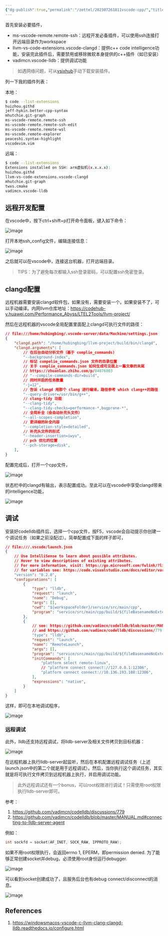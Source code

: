 ```yaml
---
{"dg-publish":true,"permalink":"/zettel/202307261811vscode-cpp/","title":202307261811}
---
```



首先安装必要插件，

- ms-vscode-remote.remote-ssh：远程开发必备插件，可以使用ssh连接打开远端目录作为workspace
- llvm-vs-code-extensions.vscode-clangd：提供c++ code intelligence功能，安装完此插件后，需要禁用或移除微软本身提供的c++插件（如已安装）
- vadimcn.vscode-lldb：提供调试功能

> 如遇网络问题，可从[vsixhub](https://vsixhub.com/)手动下载安装插件。

列一下我的插件列表：

本地：

```bash
$ code --list-extensions
huizhou.githd
jeff-hykin.better-cpp-syntax
mhutchie.git-graph
ms-vscode-remote.remote-ssh
ms-vscode-remote.remote-ssh-edit
ms-vscode-remote.remote-wsl
ms-vscode.remote-explorer
peaceshi.syntax-highlight
vscodevim.vim
```

远端：

```bash
$ code --list-extensions
Extensions installed on SSH: arm虚拟机(x.x.x.x):
huizhou.githd
llvm-vs-code-extensions.vscode-clangd
mhutchie.git-graph
twxs.cmake
vadimcn.vscode-lldb
```

远程开发配置
------------

在vscode中，按下ctrl+shift+p打开命令面板，键入如下命令：

![image](https://wiki.huawei.com/vision-file-storage/api/file/download/upload-v2/2023/6/24/20230724T1433Z/055e43ff055449b2a48401888da621ea/image.png)

打开本地ssh_config文件，编辑连接信息：

![image](https://wiki.huawei.com/vision-file-storage/api/file/download/upload-v2/2023/6/24/20230724T1517Z/7f597edb5e3b484ba7c13ba0dbbefbfc/image.png)

之后就可以在vscode中，连接这台机器，打开远端目录。

> TIPS：为了避免每次都输入ssh登录密码，可以配置ssh免密登录。

clangd配置
----------

远程机器需要安装clangd软件包，如果没有，需要安装一个。如果安装不了，可以手动编译。内网llvm仓库地址：https://codehub-y.huawei.com/Performance_Abyss/LTEL2Tools/llvm-project/

然后在远程机器的vscode全局配置里面配上clangd可执行文件的路径：

```json
// file:///home/hubingbing/.vscode-server/data/Machine/settings.json
{
    "clangd.path": "/home/hubingbing/llvm-project/build/bin/clangd",
    "clangd.arguments": [
        // 在后台自动分析文件（基于 complie_commands)
        "--background-index",
        // 标记 compelie_commands.json 文件的目录位置
        // 关于 complie_commands.json 如何生成可见我上一篇文章的末尾
        // https://zhuanlan.zhihu.com/p/84876003
        // "--compile-commands-dir=build",
        // 同时开启的任务数量
        "-j=12",
        // 告诉 clangd 用那个 clang 进行编译，路径参考 which clang++的路径
        "--query-driver=/usr/bin/g++",
        // clang-tidy 功能
        "--clang-tidy",
        "--clang-tidy-checks=performance-*,bugprone-*",
        // 全局补全（会自动补充头文件）
        "--all-scopes-completion",
        // 更详细的补全内容
        "--completion-style=detailed",
        // 补充头文件的形式
        "--header-insertion=iwyu",
        // pch 优化的位置
        "--pch-storage=disk",
    ],
}
```

配置完成后，打开一个cpp文件，

![image](https://wiki.huawei.com/vision-file-storage/api/file/download/upload-v2/2023/6/24/20230724T1527Z/aee8798746e04fa59b5cd619118ede3a/image.png)

状态栏中的clangd有输出，表示配置成功。至此可以在vscode中享受clangd带来的intelligence功能，

![image](https://wiki.huawei.com/vision-file-storage/api/file/download/upload-v2/2023/6/24/20230724T1529Z/718fc3b8928741b69695f329aa67110d/image.png)

调试
----

安装好codelldb插件后，选择一个cpp文件，按F5，vscode会自动提示你创建一个调试任务（如果之前没配过）。简单配置成下面的样子即可，

```json
// file:///.vscode/launch.json
{
    // Use IntelliSense to learn about possible attributes.
    // Hover to view descriptions of existing attributes.
    // For more information, visit: https://go.microsoft.com/fwlink/?linkid=830387
    // for variables see: https://code.visualstudio.com/docs/editor/variables-reference
    "version": "0.2.0",
    "configurations": [
        {
            "type": "lldb",
            "request": "launch",
            "name": "Debug",
            "args": [],
            "cwd": "${workspaceFolder}/service/src/main/cpp",
            "program": "service/src/main/cpp/build/${fileBasenameNoExtension}",
        },
        {
            // see: https://github.com/vadimcn/codelldb/blob/master/MANUAL.md#connecting-to-lldb-server-agent
            // and https://github.com/vadimcn/codelldb/discussions/779
            "type": "lldb",
            "request": "launch",
            "name": "RemoteLaunch",
            "args": [],
            "program": "service/src/main/cpp/build/${fileBasenameNoExtension}",
            "initCommands": [
                "platform select remote-linux",
                // "platform connect connect://127.0.0.1:12306",
                "platform connect connect://10.136.193.188:12306",
            ],
            "expressions": "native",
        }
    ]
}
```

这样，即可在本地调试程序，

![image](https://wiki.huawei.com/vision-file-storage/api/file/download/upload-v2/2023/6/24/20230724T1538Z/5814ca5a96c4476f89c50bc20c3a7e08/image.png)

### 远程调试

此外，lldb还支持远程调试，将lldb-server及相关文件拷贝到目标机器：

![image](https://wiki.huawei.com/vision-file-storage/api/file/download/upload-v2/2023/6/24/20230724T1542Z/cfd8adab96764aa999deb499d409eedc/image.png)

在远程机器上执行lldb-server起监听，然后在本机配置远程调试任务（上述launch.json中的第二个就是用于远程调试）。然后，当你执行这个调试任务，其实就是将可执行文件拷贝到远程机器上执行，并启用调试功能。

> 此外远程调试还有一个bonus，可以root权限进行调试！只需使用root权限执行lldb-server即可。

参考：

1. https://github.com/vadimcn/codelldb/discussions/779
2. https://github.com/vadimcn/codelldb/blob/master/MANUAL.md#connecting-to-lldb-server-agent

例如：

```cpp
int sockfd = socket(AF_INET, SOCK_RAW, IPPROTO_RAW);
```

如果不用root权限执行，会返回errno 1, EPERM，即permission denied. 为了能够正常创建socket并debug，必须使用root身份运行debugger.

![image](https://wiki.huawei.com/vision-file-storage/api/file/download/upload-v2/2023/5/30/20230630T1646Z/850e4415e1424e0e8e1f0411233a1e37/image.png)

可以看到socket创建成功了，且服务后台也有debug connect/disconnect的消息。

![image](https://wiki.huawei.com/vision-file-storage/api/file/download/upload-v2/2023/5/30/20230630T1646Z/433e067ef925447882a043d923c58ade/image.png)

References
----------

1. https://windowsmacos-vscode-c-llvm-clang-clangd-lldb.readthedocs.io/configure.html

